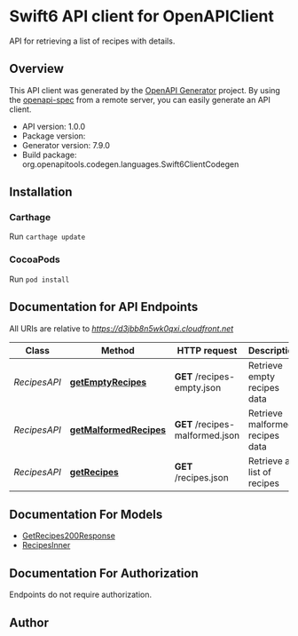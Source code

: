 # Swift6 API client for OpenAPIClient

API for retrieving a list of recipes with details.

## Overview
This API client was generated by the [OpenAPI Generator](https://openapi-generator.tech) project.  By using the [openapi-spec](https://github.com/OAI/OpenAPI-Specification) from a remote server, you can easily generate an API client.

- API version: 1.0.0
- Package version: 
- Generator version: 7.9.0
- Build package: org.openapitools.codegen.languages.Swift6ClientCodegen

## Installation

### Carthage

Run `carthage update`

### CocoaPods

Run `pod install`

## Documentation for API Endpoints

All URIs are relative to *https://d3jbb8n5wk0qxi.cloudfront.net*

Class | Method | HTTP request | Description
------------ | ------------- | ------------- | -------------
*RecipesAPI* | [**getEmptyRecipes**](docs/RecipesAPI.md#getemptyrecipes) | **GET** /recipes-empty.json | Retrieve empty recipes data
*RecipesAPI* | [**getMalformedRecipes**](docs/RecipesAPI.md#getmalformedrecipes) | **GET** /recipes-malformed.json | Retrieve malformed recipes data
*RecipesAPI* | [**getRecipes**](docs/RecipesAPI.md#getrecipes) | **GET** /recipes.json | Retrieve a list of recipes


## Documentation For Models

 - [GetRecipes200Response](docs/GetRecipes200Response.md)
 - [RecipesInner](docs/RecipesInner.md)


<a id="documentation-for-authorization"></a>
## Documentation For Authorization

Endpoints do not require authorization.


## Author



